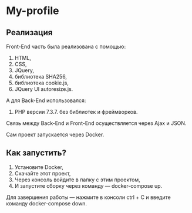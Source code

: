 # My-profile

Реализация
-----------------------------------
Front-End часть была реализована с помощью:
1. HTML, 
2. CSS, 
3. JQuery, 
4. библиотека SHA256, 
5. библиотека cookie.js, 
6. JQuery UI autoresize.js.

А для Back-End использовался: 
1. PHP версии 7.3.7. без библиотек и фреймворков.

Связь между Back-End и Front-End осуществляется через Ajax и JSON.

Сам проект запускается через Docker.

Как запустить?
-----------------------------------
1. Установите Docker,
2. Скачайте этот проект,
3. Через консоль войдите в папку с этим проектом,
4. И запустите сборку через команду — docker-compose up.

Для завершения работы — нажмите в консоли ctrl + C и введите команду docker-compose down.
